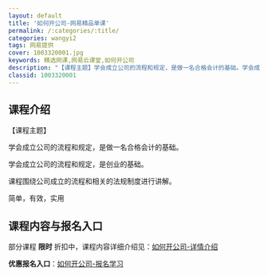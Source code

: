 ```yaml
---
layout: default
title: '如何开公司-网易精品单课'
permalink: /:categories/:title/
categories: wangyi2
tags: 网易提供
cover: 1003320001.jpg
keywords: 精选网课,网易云课堂,如何开公司
description: "【课程主题】学会成立公司的流程和规定，是做一名合格会计的基础。学会成立公司的流程和规定，是创业的基础。课程围绕公司成立的流程和相关的法规制度进行讲解。简单，有效，实用如何开公司"
classid: 1003320001
---
```


## 课程介绍

【课程主题】

学会成立公司的流程和规定，是做一名合格会计的基础。

学会成立公司的流程和规定，是创业的基础。

课程围绕公司成立的流程和相关的法规制度进行讲解。

简单，有效，实用

## 课程内容与报名入口

部分课程 **限时** 折扣中，课程内容详细介绍见：[如何开公司-详情介绍](https://study.163.com/course/introduction/1003320001.htm?share=1&shareId=1025206652&utm_campaign=share&utm_medium=iphoneShare&utm_source=&utm_u=1025206652)

**优惠报名入口**：[如何开公司-报名学习](https://study.163.com/course/introduction/1003320001.htm?share=1&shareId=1025206652&utm_campaign=share&utm_medium=iphoneShare&utm_source=&utm_u=1025206652)

